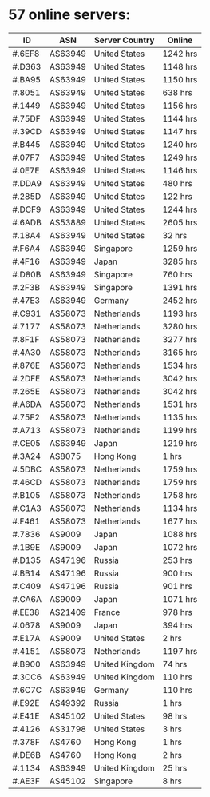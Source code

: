 # 57 online servers:

| ID | ASN | Server Country | Online |
| ------ | ------ | ------ | ------ |
| #.6EF8 | AS63949 | United States | 1242 hrs |
| #.D363 | AS63949 | United States | 1148 hrs |
| #.BA95 | AS63949 | United States | 1150 hrs |
| #.8051 | AS63949 | United States | 638 hrs |
| #.1449 | AS63949 | United States | 1156 hrs |
| #.75DF | AS63949 | United States | 1144 hrs |
| #.39CD | AS63949 | United States | 1147 hrs |
| #.B445 | AS63949 | United States | 1240 hrs |
| #.07F7 | AS63949 | United States | 1249 hrs |
| #.0E7E | AS63949 | United States | 1146 hrs |
| #.DDA9 | AS63949 | United States | 480 hrs |
| #.285D | AS63949 | United States | 122 hrs |
| #.DCF9 | AS63949 | United States | 1244 hrs |
| #.6ADB | AS53889 | United States | 2605 hrs |
| #.18A4 | AS63949 | United States | 32 hrs |
| #.F6A4 | AS63949 | Singapore | 1259 hrs |
| #.4F16 | AS63949 | Japan | 3285 hrs |
| #.D80B | AS63949 | Singapore | 760 hrs |
| #.2F3B | AS63949 | Singapore | 1391 hrs |
| #.47E3 | AS63949 | Germany | 2452 hrs |
| #.C931 | AS58073 | Netherlands | 1193 hrs |
| #.7177 | AS58073 | Netherlands | 3280 hrs |
| #.8F1F | AS58073 | Netherlands | 3277 hrs |
| #.4A30 | AS58073 | Netherlands | 3165 hrs |
| #.876E | AS58073 | Netherlands | 1534 hrs |
| #.2DFE | AS58073 | Netherlands | 3042 hrs |
| #.265E | AS58073 | Netherlands | 3042 hrs |
| #.A6DA | AS58073 | Netherlands | 1531 hrs |
| #.75F2 | AS58073 | Netherlands | 1135 hrs |
| #.A713 | AS58073 | Netherlands | 1199 hrs |
| #.CE05 | AS63949 | Japan | 1219 hrs |
| #.3A24 | AS8075 | Hong Kong | 1 hrs |
| #.5DBC | AS58073 | Netherlands | 1759 hrs |
| #.46CD | AS58073 | Netherlands | 1759 hrs |
| #.B105 | AS58073 | Netherlands | 1758 hrs |
| #.C1A3 | AS58073 | Netherlands | 1134 hrs |
| #.F461 | AS58073 | Netherlands | 1677 hrs |
| #.7836 | AS9009 | Japan | 1088 hrs |
| #.1B9E | AS9009 | Japan | 1072 hrs |
| #.D135 | AS47196 | Russia | 253 hrs |
| #.BB14 | AS47196 | Russia | 900 hrs |
| #.C409 | AS47196 | Russia | 901 hrs |
| #.CA6A | AS9009 | Japan | 1071 hrs |
| #.EE38 | AS21409 | France | 978 hrs |
| #.0678 | AS9009 | Japan | 394 hrs |
| #.E17A | AS9009 | United States | 2 hrs |
| #.4151 | AS58073 | Netherlands | 1197 hrs |
| #.B900 | AS63949 | United Kingdom | 74 hrs |
| #.3CC6 | AS63949 | United Kingdom | 110 hrs |
| #.6C7C | AS63949 | Germany | 110 hrs |
| #.E92E | AS49392 | Russia | 1 hrs |
| #.E41E | AS45102 | United States | 98 hrs |
| #.4126 | AS31798 | United States | 3 hrs |
| #.378F | AS4760 | Hong Kong | 1 hrs |
| #.DE6B | AS4760 | Hong Kong | 2 hrs |
| #.1134 | AS63949 | United Kingdom | 25 hrs |
| #.AE3F | AS45102 | Singapore | 8 hrs |

